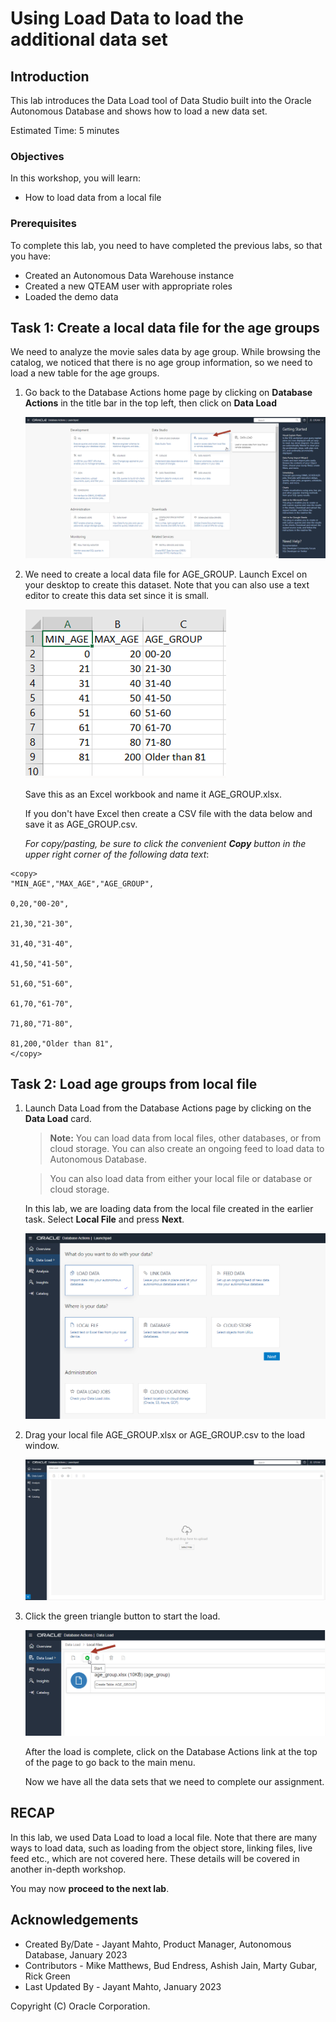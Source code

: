 # Using Load Data to load the additional data set


## Introduction

This lab introduces the Data Load tool of Data Studio built into the Oracle Autonomous Database and shows how to load a new data set.

Estimated Time: 5 minutes

### Objectives

In this workshop, you will learn:
-	How to load data from a local file

### Prerequisites

To complete this lab, you need to have completed the previous labs, so that you have:

- Created an Autonomous Data Warehouse instance
- Created a new QTEAM user with appropriate roles
- Loaded the demo data

## Task 1: Create a local data file for the age groups

We need to analyze the movie sales data by age group. While browsing the catalog,
we noticed that there is no age group information, so we need to load a
new table for the age groups.

1.  Go back to the Database Actions home page by clicking on **Database Actions** 
    in the title bar in the top left, then click on **Data Load**

    ![Screenshot of data load card](images/image8_load_card.png)

2.  We need to create a local data file for AGE\_GROUP. Launch Excel on
    your desktop to create this dataset. Note that you can also use a
    text editor to create this data set since it is small.

    ![Screenshot of age group data in Excel](images/image9_data_excel.png)

    Save this as an Excel workbook and name it AGE\_GROUP.xlsx.

    If you don't have Excel then create a CSV file with the data below
    and save it as AGE\_GROUP.csv.

    *For copy/pasting, be sure to click the convenient __Copy__ button in the upper right corner of the following data text*: 
    
```
<copy>
"MIN_AGE","MAX_AGE","AGE_GROUP",

0,20,"00-20",

21,30,"21-30",

31,40,"31-40",

41,50,"41-50",

51,60,"51-60",

61,70,"61-70",

71,80,"71-80",

81,200,"Older than 81",
</copy>
```

## Task 2: Load age groups from local file

1.  Launch Data Load from the Database Actions page by clicking on the **Data Load** card.
    
    >**Note:** You can load data from local files, other databases, or from cloud storage.
    You can also create an ongoing feed to load data to Autonomous Database.
    
    >You can also load data from either your local file or database or
    cloud storage.
    
    In this lab, we are loading data from the local file created in the earlier
    task. Select **Local File** and press **Next**.

    ![Screenshot of load data options](images/image10_load_option.png)

2.  Drag your local file AGE\_GROUP.xlsx or AGE\_GROUP.csv to the load window.

    ![Screenshot of pick file for load](images/image11_load_file.png)

3.  Click the green triangle button to start the load.

    ![Screenshot of start loading file](images/image12_load_file_start.png)
    
    After the load is complete, click on the Database Actions link at the top
    of the page to go back to the main menu.
    
    Now we have all the data sets that we need to complete our assignment.

    

## RECAP

In this lab, we used Data Load to load a local file. Note that there are many ways to load data, such as loading from the object store, linking files, live feed etc., which are not covered here. These details will be covered in another in-depth workshop.

You may now **proceed to the next lab**.

## Acknowledgements

- Created By/Date - Jayant Mahto, Product Manager, Autonomous Database, January 2023
- Contributors - Mike Matthews, Bud Endress, Ashish Jain, Marty Gubar, Rick Green
- Last Updated By - Jayant Mahto, January 2023


Copyright (C)  Oracle Corporation.